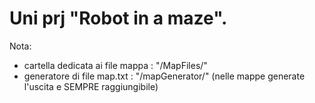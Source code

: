 # Uni prj "Robot in a maze".
Nota:
* cartella dedicata ai file mappa : "/MapFiles/" 
* generatore di file map.txt : "/mapGenerator/" (nelle mappe generate l'uscita e SEMPRE raggiungibile)
